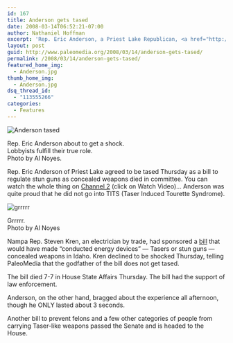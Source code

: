 ```yaml
---
id: 167
title: Anderson gets tased
date: 2008-03-14T06:52:21-07:00
author: Nathaniel Hoffman
excerpt: 'Rep. Eric Anderson, a Priest Lake Republican, <a href="http://www.2news.tv/news/16647241.html">volunteered to be tased</a> Thursday as a bill to regulate stun guns as concealed weapons died 7-7 in Committee.'
layout: post
guid: http://www.paleomedia.org/2008/03/14/anderson-gets-tased/
permalink: /2008/03/14/anderson-gets-tased/
featured_home_img:
  - Anderson.jpg
thumb_home_img:
  - Anderson.jpg
dsq_thread_id:
  - "113555266"
categories:
  - Features
---
```

<div class="captionleft">
  <img src="http://www.paleomedia.org/wp-content/uploads/2008/03/anderson-008.jpg" alt="Anderson tased" /></p> 
  
  <p>
    Rep. Eric Anderson about to get a shock.<br />Lobbyists fulfill their true role.<br />Photo by Al Noyes.
  </p>
</div>

Rep. Eric Anderson of Priest Lake agreed to be tased Thursday as a bill to regulate stun guns as concealed weapons died in committee. You can watch the whole thing on [Channel 2](http://www.2news.tv/news/16647241.html) (click on Watch Video)&#8230; Anderson was quite proud that he did not go into TITS (Taser Induced Tourette Syndrome).

<div class="captionright">
  <img src="http://www.paleomedia.org/wp-content/uploads/2008/03/anderson-011.jpg" alt="grrrrr" /></p> 
  
  <p>
    Grrrrr.<br />Photo by Al Noyes
  </p>
</div>

Nampa Rep. Steven Kren, an electrician by trade, had sponsored a [bill](http://www3.idaho.gov/oasis/H0601.html) that would have made &#8220;conducted energy devices&#8221; &#8212; Tasers or stun guns &#8212; concealed weapons in Idaho. Kren declined to be shocked Thursday, telling PaleoMedia that the godfather of the bill does not get tased.

The bill died 7-7 in House State Affairs Thursday. The bill had the support of law enforcement.

Anderson, on the other hand, bragged about the experience all afternoon, though he ONLY lasted about 3 seconds. 

Another bill to prevent felons and a few other categories of people from carrying Taser-like weapons passed the Senate and is headed to the House.
